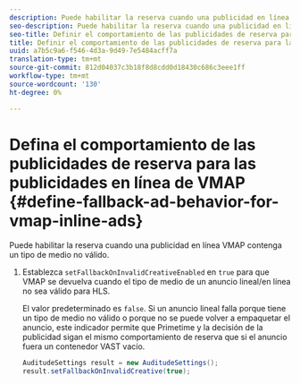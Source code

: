 ```yaml
---
description: Puede habilitar la reserva cuando una publicidad en línea VMAP contenga un tipo de medio no válido.
seo-description: Puede habilitar la reserva cuando una publicidad en línea VMAP contenga un tipo de medio no válido.
seo-title: Definir el comportamiento de las publicidades de reserva para las publicidades en línea de VMAP
title: Definir el comportamiento de las publicidades de reserva para las publicidades en línea de VMAP
uuid: a7b5c9a6-f546-4d3a-9d49-7e5484acff7a
translation-type: tm+mt
source-git-commit: 812d04037c3b18f8d8cdd0d18430c686c3eee1ff
workflow-type: tm+mt
source-wordcount: '130'
ht-degree: 0%

---
```



# Defina el comportamiento de las publicidades de reserva para las publicidades en línea de VMAP {#define-fallback-ad-behavior-for-vmap-inline-ads}

Puede habilitar la reserva cuando una publicidad en línea VMAP contenga un tipo de medio no válido.

1. Establezca `setFallbackOnInvalidCreativeEnabled` en `true` para que VMAP se devuelva cuando el tipo de medio de un anuncio lineal/en línea no sea válido para HLS.

   El valor predeterminado es `false`. Si un anuncio lineal falla porque tiene un tipo de medio no válido o porque no se puede volver a empaquetar el anuncio, este indicador permite que Primetime y la decisión de la publicidad sigan el mismo comportamiento de reserva que si el anuncio fuera un contenedor VAST vacío.

   ```java
   AuditudeSettings result = new AuditudeSettings(); 
   result.setFallbackOnInvalidCreative(true);
   ```

